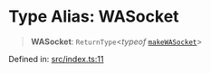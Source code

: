 # Type Alias: WASocket

> **WASocket**: `ReturnType`\<*typeof* [`makeWASocket`](../functions/makeWASocket.md)\>

Defined in: [src/index.ts:11](https://github.com/Fokusdotid/bail/blob/cf6cc85134e12081bc635cea02cc0eee74033a81/src/index.ts#L11)
